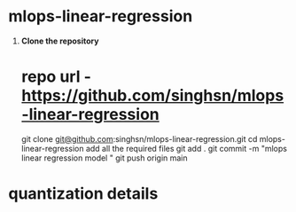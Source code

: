 # mlops-linear-regression


1. **Clone the repository** 
   # repo url - https://github.com/singhsn/mlops-linear-regression


   git clone git@github.com:singhsn/mlops-linear-regression.git
   cd mlops-linear-regression
   add all the required files 
   git add .
   git commit -m "mlops linear regression model "
   git push origin main 



# quantization details 



